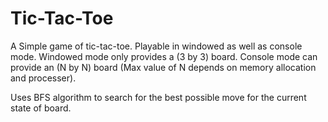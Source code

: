 # Tic-Tac-Toe

A Simple game of tic-tac-toe.
Playable in windowed as well as console mode.
Windowed mode only provides a (3 by 3) board.
Console mode can provide an (N by N) board (Max value of N depends on memory allocation and processer).

Uses BFS algorithm to search for the best possible move for the current state of board.
